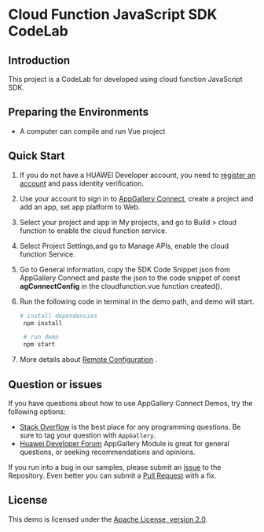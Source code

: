 # Cloud Function JavaScript SDK CodeLab

## Introduction

This project is a CodeLab for developed using cloud function JavaScript SDK.

## Preparing the Environments

- A computer can compile and run Vue project

## Quick Start

1. If you do not have a HUAWEI Developer account, you need to [register an account](https://developer.huawei.com/consumer/en/doc/start/registration-and-verification-0000001053628148) and pass identity verification.

2. Use your account to sign in to [AppGallery Connect](https://developer.huawei.com/consumer/en/doc/development/AppGallery-connect-Guides/agc-get-started), create a project and add an app, set app platform to Web.

3. Select your project and app in My projects, and go to Build > cloud function to enable the cloud function service.

4. Select Project Settings,and go to Manage APIs, enable the cloud function Service.

5. Go to General information, copy the SDK Code Snippet json from AppGallery Connect and paste the json to the code snippet of const **agConnectConfig** in the cloudfunction.vue function created().

6. Run the following code in terminal in the demo path, and demo will start.

   ```bash
   # install dependencies
    npm install
   
    # run demo
    npm start
   ```

7. More details about [Remote Configuration](https://developer.huawei.com/consumer/en/doc/development/AppGallery-connect-Guides/agc-remoteconfig-web-getstarted-0000001056501223) .

## Question or issues

If you have questions about how to use AppGallery Connect Demos, try the following options:

- [Stack Overflow](https://stackoverflow.com/) is the best place for any programming questions. Be sure to tag your question with `AppGallery`.
- [Huawei Developer Forum](https://forums.developer.huawei.com/forumPortal/en/home) AppGallery Module is great for general questions, or seeking recommendations and opinions.

If you run into a bug in our samples, please submit an [issue](https://github.com/AppGalleryConnect/agc-demos/issues) to the Repository. Even better you can submit a [Pull Request](https://github.com/AppGalleryConnect/agc-demos/pulls) with a fix.

## License

This demo is licensed under the [Apache License, version 2.0](http://www.apache.org/licenses/LICENSE-2.0).


